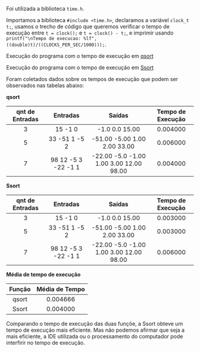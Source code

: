 Foi utilizada a biblioteca `time.h`.

Importamos a biblioteca `#include <time.h>`, declaramos a variável `clock_t t;`, usamos o trecho de código que queremos 
verificar o tempo de execução entre `t = clock();` e `t = clock() - t;`, e imprimir usando `printf("\nTempo de execucao: %lf", ((double)t)/((CLOCKS_PER_SEC/1000)));`.

Execução do programa com o tempo de execução em [qsort](https://replit.com/@SidneyAlves1/Questao-14#main.c)

Execução do programa com o tempo de execução em [Ssort](https://replit.com/@SidneyAlves1/Questao-15#main.c)

Foram coletados dados sobre os tempos de execução que podem ser observados nas tabelas abaixo:

**qsort**

| qnt de Entradas |       Entradas      |                  Saídas                 | Tempo de Execução |
|:---------------:|:-------------------:|:---------------------------------------:|:-----------------:|
|        3        |       15 -1 0       |             -1.0 0.0 15.00              |      0.004000     |
|        5        |    33 -51 1 -5 2    |       -51.00 -5.00 1.00 2.00 33.00      |      0.006000     |
|        7        | 98 12 -5 3 -22 -1 1 | -22.00 -5.0 -1.00 1.00 3.00 12.00 98.00 |      0.004000     |

**Ssort**

| qnt de Entradas |       Entradas      |                  Saídas                 | Tempo de Execução |
|:---------------:|:-------------------:|:---------------------------------------:|:-----------------:|
|        3        |       15 -1 0       |             -1.0 0.0 15.00              |      0.003000     |
|        5        |    33 -51 1 -5 2    |       -51.00 -5.00 1.00 2.00 33.00      |      0.003000     |
|        7        | 98 12 -5 3 -22 -1 1 | -22.00 -5.0 -1.00 1.00 3.00 12.00 98.00 |      0.006000     |

**Média de tempo de execução**

|      Função      |    Média de Tempo    |
|:----------------:|:--------------------:|
|      qsort       |       0.004666       |
|      Ssort       |       0.004000       |

Comparando o tempo de execução das duas funçõe, a Ssort obteve um tempo de execução mais eficiente. Mas não podemos 
afirmar que seja a mais eficiente, a IDE utilizada ou o processamento do computador pode interfirir no tempo de execução.
